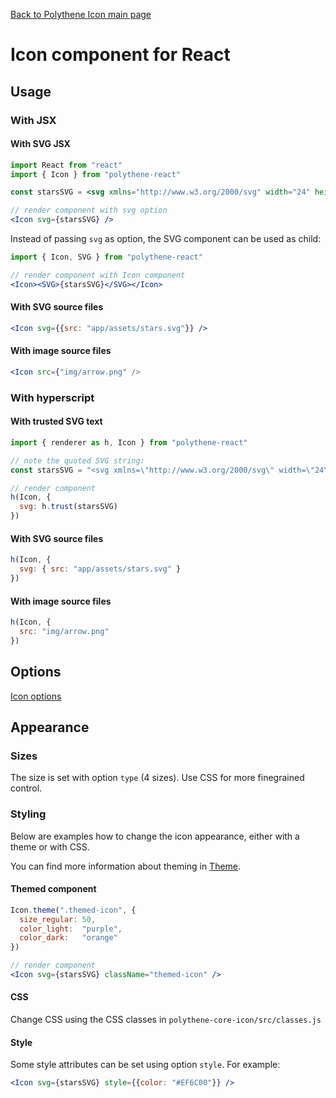 [Back to Polythene Icon main page](Icon.md)

# Icon component for React



## Usage

### With JSX

#### With SVG JSX

~~~jsx
import React from "react"
import { Icon } from "polythene-react"

const starsSVG = <svg xmlns="http://www.w3.org/2000/svg" width="24" height="24" viewBox="0 0 24 24"><path d="M11.99 2C6.47 2 2 6.48 2 12s4.47 10 9.99 10C17.52 22 22 17.52 22 12S17.52 2 11.99 2zm4.24 16L12 15.45 7.77 18l1.12-4.81-3.73-3.23 4.92-.42L12 5l1.92 4.53 4.92.42-3.73 3.23L16.23 18z"/></svg>

// render component with svg option
<Icon svg={starsSVG} />
~~~

Instead of passing `svg` as option, the SVG component can be used as child:

~~~jsx
import { Icon, SVG } from "polythene-react"

// render component with Icon component
<Icon><SVG>{starsSVG}</SVG></Icon>
~~~


#### With SVG source files

~~~jsx
<Icon svg={{src: "app/assets/stars.svg"}} />
~~~

#### With image source files

~~~jsx
<Icon src={"img/arrow.png" />
~~~


### With hyperscript

#### With trusted SVG text

~~~javascript
import { renderer as h, Icon } from "polythene-react"

// note the quoted SVG string:
const starsSVG = "<svg xmlns=\"http://www.w3.org/2000/svg\" width=\"24\" height=\"24\" viewBox=\"0 0 24 24\"><path d=\"M11.99 2C6.47 2 2 6.48 2 12s4.47 10 9.99 10C17.52 22 22 17.52 22 12S17.52 2 11.99 2zm4.24 16L12 15.45 7.77 18l1.12-4.81-3.73-3.23 4.92-.42L12 5l1.92 4.53 4.92.42-3.73 3.23L16.23 18z\"/></svg>"

// render component
h(Icon, {
  svg: h.trust(starsSVG)
})
~~~

#### With SVG source files

~~~javascript
h(Icon, {
  svg: { src: "app/assets/stars.svg" }
})
~~~

#### With image source files

~~~javascript
h(Icon, {
  src: "img/arrow.png"
})
~~~



## Options

[Icon options](Icon.md)



## Appearance

### Sizes

The size is set with option `type` (4 sizes). Use CSS for more finegrained control.


### Styling

Below are examples how to change the icon appearance, either with a theme or with CSS.

You can find more information about theming in [Theme](Theme.md).

#### Themed component

~~~jsx
Icon.theme(".themed-icon", {
  size_regular: 50,
  color_light:  "purple",
  color_dark:   "orange"
})

// render component
<Icon svg={starsSVG} className="themed-icon" />
~~~

#### CSS

Change CSS using the CSS classes in `polythene-core-icon/src/classes.js`

#### Style

Some style attributes can be set using option `style`. For example:

~~~jsx
<Icon svg={starsSVG} style={{color: "#EF6C00"}} />
~~~
